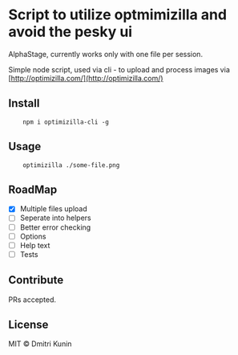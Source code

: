 # Script to utilize optmimizilla and avoid the pesky ui

AlphaStage, currently works only with one file per session.

Simple node script, used via cli - to upload and process images via [http://optimizilla.com/](http://optimizilla.com/)

## Install

```
    npm i optimizilla-cli -g
```

## Usage

```
    optimizilla ./some-file.png
```

## RoadMap

- [x] Multiple files upload
- [ ] Seperate into helpers
- [ ] Better error checking
- [ ] Options
- [ ] Help text
- [ ] Tests

## Contribute

PRs accepted.

## License

MIT © Dmitri Kunin
